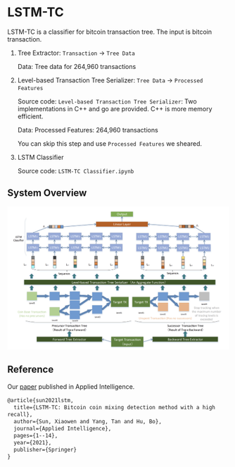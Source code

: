 # LSTM-TC

LSTM-TC is a classifier for bitcoin transaction tree. The input is bitcoin transaction.

1. Tree Extractor: `Transaction` -> `Tree Data` 

   Data: Tree data for 264,960 transactions 

2. Level-based Transaction Tree Serializer: `Tree Data` -> `Processed Features`

   Source code: `Level-based Transaction Tree Serializer`: Two implementations in C++ and go are provided. C++ is more memory efficient.

   Data: Processed Features: 264,960 transactions

   You can skip this step and use `Processed Features` we sheared.

3. LSTM Classifier

   Source code: `LSTM-TC Classifier.ipynb` 

## System Overview

![Overview](imgs/fig.4_overview.png)



## Reference

Our [paper](https://link.springer.com/article/10.1007/s10489-021-02453-9) published in Applied Intelligence.

```
@article{sun2021lstm,
  title={LSTM-TC: Bitcoin coin mixing detection method with a high recall},
  author={Sun, Xiaowen and Yang, Tan and Hu, Bo},
  journal={Applied Intelligence},
  pages={1--14},
  year={2021},
  publisher={Springer}
}
```